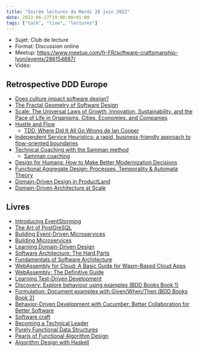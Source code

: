 ```yaml
---
title: "Soirée lectures du Mardi 28 juin 2022"
date: 2022-06-27T19:00:00+01:00
tags: ["talk", "live", "lectures"]
---
```


- Sujet: Club de lecture
- Format: Discussion online
- Meetup: https://www.meetup.com/fr-FR/software-craftsmanship-lyon/events/286154887/
- Vidéo: 

## Retrospective DDD Europe


* [Does culture impact software design?](https://2022.dddeurope.com/program/does-culture-impact-software-design)
* [The Fractal Geometry of Software Design](https://2022.dddeurope.com/program/the-fractal-geometry-of-software-design)
* [Scale: The Universal Laws of Growth, Innovation, Sustainability, and the Pace of Life in Organisms, Cities, Economies, and Companies](https://www.amazon.fr/Scale-Universal-Innovation-Sustainability-Organisms/dp/1594205582)
* [Hustle and Flow](https://2022.dddeurope.com/program/hustle-and-flow)
  * [TDD, Where Did It All Go Wrong de Ian Cooper](https://www.youtube.com/watch?v=EZ05e7EMOLM)
* [Independent Service Heuristics: a rapid, business-friendly approach to flow-oriented boundaries](https://2022.dddeurope.com/program/independent-service-heuristics:-a-rapid-business-friendly-approach-to-flow-oriented-boundaries)
* [Technical Coaching with the Samman method](https://2022.dddeurope.com/program/technical-coaching-with-the-samman-method)
  * [Samman coaching](https://sammancoaching.org/)
* [Design for Humans: How to Make Better Modernization Decisions](https://2022.dddeurope.com/program/design-for-humans:-how-to-make-better-modernization-decisions)
* [Functional Aggregate Design: Processes, Temporality & Automata Theory](https://2022.dddeurope.com/program/functional-aggregate-design:-processes-temporality-and-automata-theory)
* [Domain-Driven Design in ProductLand](https://2022.dddeurope.com/program/domain-driven-design-in-productland)
* [Domain-Driven Architecture at Scale](https://2022.dddeurope.com/program/domain-driven-architecture-at-scale)
## Livres
* [Introducing EventStorming](https://leanpub.com/introducing_eventstorming)
* [The Art of PostGreSQL](https://theartofpostgresql.com/)
* [Building Event-Driven Microservices](https://www.oreilly.com/library/view/building-event-driven-microservices/9781492057888/)
* [Building Microservices](https://www.oreilly.com/library/view/building-microservices/9781491950340/)
* [Learning Domain-Driven Design](https://www.oreilly.com/library/view/learning-domain-driven-design/9781098100124/)
* [Software Architecture: The Hard Parts](https://www.oreilly.com/library/view/software-architecture-the/9781492086888/)
* [Fundamentals of Software Architecture](https://www.oreilly.com/library/view/fundamentals-of-software/9781492043447/)
* [WebAssembly for Cloud: A Basic Guide for Wasm-Based Cloud Apps](https://www.amazon.fr/gp/product/B09LSWBHH6/)
* [WebAssembly: The Definitive Guide](https://www.oreilly.com/library/view/webassembly-the-definitive/9781492089834/)
* [Learning Test-Driven Development](https://www.oreilly.com/library/view/learning-test-driven-development/9781098106461/)
* [Discovery: Explore behaviour using examples (BDD Books Book 1)](https://www.amazon.fr/gp/product/B07C5R9PLV/)
* [Formulation: Document examples with Given/When/Then (BDD Books Book 2)](https://www.amazon.fr/gp/product/B093NCN3FZ/)
* [Behavior-Driven Development with Cucumber: Better Collaboration for Better Software](https://www.amazon.fr/gp/product/B07S649RQ8/)
* [Software craft](https://www.dunod.com/sciences-techniques/software-craft-tdd-clean-code-et-autres-pratiques-essentielles)
* [Becoming a Technical Leader](https://www.amazon.fr/gp/product/B004J4VV3I/)
* [Purely Functional Data Structures](https://www.cambridge.org/core/books/purely-functional-data-structures/0409255DA1B48FA731859AC72E34D494)
* [Pearls of Functional Algorithm Design](https://www.cambridge.org/core/books/pearls-of-functional-algorithm-design/B0CF0AC5A205AF9491298684113B088F)
* [Algorithm Design with Haskell](https://www.cambridge.org/core/books/algorithm-design-with-haskell/824BE0319E3762CE8BA5B1D91EEA3F52)
